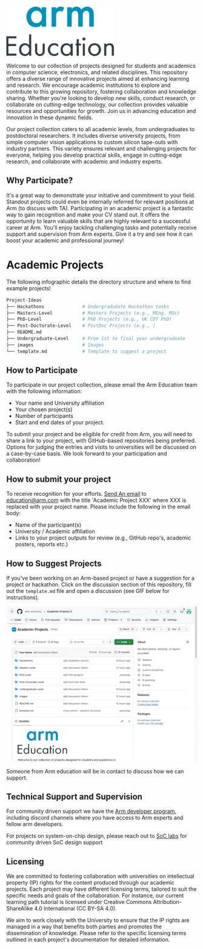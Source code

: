![arm_education_logo](/images/arm-education.png)


Welcome to our collection of projects designed for students and academics in computer science, electronics, and related disciplines. This repository offers a diverse range of innovative projects aimed at enhancing learning and research. We encourage academic institutions to explore and contribute to this growing repository, fostering collaboration and knowledge sharing. Whether you're looking to develop new skills, conduct research, or collaborate on cutting-edge technology, our collection provides valuable resources and opportunities for growth. Join us in advancing education and innovation in these dynamic fields.

Our project collection caters to all academic levels, from undergraduates to postdoctoral researchers. It includes diverse university projects, from simple computer vision applications to custom silicon tape-outs with industry partners. This variety ensures relevant and challenging projects for everyone, helping you develop practical skills, engage in cutting-edge research, and collaborate with academic and industry experts.

## Why Participate?

It's a great way to demonstrate your initiative and commitment to your field. Standout projects could even be internally referred for relevant positions at Arm (to discuss with TA). Participating in an academic project is a fantastic way to gain recognition and make your CV stand out. It offers the opportunity to learn valuable skills that are highly relevant to a successful career at Arm. You'll enjoy tackling challenging tasks and potentially receive support and supervision from Arm experts.  Give it a try and see how it can boost your academic and professional journey!

# Academic Projects

The following infographic details the directory structure and where to find example projects!

```bash
Project-Ideas
├── Hackathons              # Undergradudate Hackathon tasks
├── Masters-Level           # Masters Projects (e.g., MEng, MSc)
├── PhD-Level               # PhD Projects (e.g., UK CDT PhD)
├── Post-Doctorate-Level    # PostDoc Projects (e.g., )
├── README.md
├── Undergraduate-Level     # From 1st to final year undergraduate
├── images                  # Images
└── template.md             # Template to suggest a project
```


## How to Participate

To participate in our project collection, please email the Arm Education team with the following information: 

- Your name and University affiliation
- Your chosen project(s)
- Number of participants
- Start and end dates of your project. 

To submit your project and be eligible for credit from Arm, you will need to share a link to your project, with GitHub-based repositories being preferred. Options for judging the entries and visits to universities will be discussed on a case-by-case basis. We look forward to your participation and collaboration!

## How to submit your project

To receive recognition for your efforts. <a href="mailto:example@example.com?subject=Academic%20Project">Send An email</a> to education@arm.com with the title 'Academic Project XXX' where XXX is replaced with your project name. Please include the following in the email body:

- Name of the participant(s)
- University / Academic affiliation
- Links to your project outputs for review (e.g., GitHub repo's, academic posters, reports etc.)


## How to Suggest Projects

If you've been working on an Arm-based project or have a suggestion for a project or hackathon. Click on the discussion section of this repository, fill out the `template.md` file and open a discussion (see GIF below for instructions).

![gif](/images/how-to-suggest-project.gif)

Someone from Arm education will be in contact to discuss how we can support. 

## Technical Support and Supervision

For community driven support we have the [Arm developer program](https://www.arm.com/resources/developer-program), including discord channels where you have access to Arm experts and fellow arm developers. 

For projects on system-on-chip design, please reach out to [SoC labs](https://soclabs.org/) for community driven SoC design support

## Licensing

We are committed to fostering collaboration with universities on intellectual property (IP) rights for the content produced through our academic projects. Each project may have different licensing terms, tailored to suit the specific needs and goals of the collaboration. For instance, our current learning path tutorial is licensed under Creative Commons Attribution-ShareAlike 4.0 International (CC BY-SA 4.0).

We aim to work closely with the University to ensure that the IP rights are managed in a way that benefits both parties and promotes the dissemination of knowledge. Please refer to the specific licensing terms outlined in each project's documentation for detailed information.